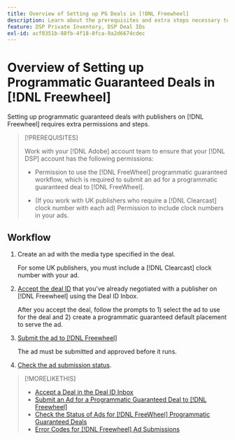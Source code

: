 ```yaml
---
title: Overview of Setting up PG Deals in [!DNL Freewheel]
description: Learn about the prerequisites and extra steps necessary to run ads for programmatic guaranteed deals with publishers on [!DNL Freewheel].
feature: DSP Private Inventory, DSP Deal IDs
exl-id: acf8351b-88fb-4f18-8fca-9a2d6674cdec
---
```

# Overview of Setting up Programmatic Guaranteed Deals in [!DNL Freewheel] 

Setting up programmatic guaranteed deals with publishers on [!DNL Freewheel] requires extra permissions and steps.

>[!PREREQUISITES]
>
>Work with your [!DNL Adobe] account team to ensure that your [!DNL DSP] account has the following permissions:
>
>* Permission to use the [!DNL FreeWheel] programmatic guaranteed workflow, which is required to submit an ad for a programmatic guaranteed deal to [!DNL FreeWheel].
>
>* (If you work with UK publishers who require a [!DNL Clearcast] clock number with each ad) Permission to include clock numbers in your ads.

## Workflow

1. Create an ad with the media type specified in the deal.

   For some UK publishers, you must include a [!DNL Clearcast] clock number with your ad.

1. [Accept the deal ID](#programmatic-guaranteed-set-up.md#pg-setup-deal-id-inbox) that you've already negotiated with a publisher on [!DNL Freewheel] using the Deal ID Inbox.

   After you accept the deal, follow the prompts to 1) select the ad to use for the deal and 2) create a programmatic guaranteed default placement to serve the ad.

1. [Submit the ad to [!DNL Freewheel]](freewheel-submit.md)

    The ad must be submitted and approved before it runs.

1. [Check the ad submission status](freewheel-check-status.md).

>[!MORELIKETHIS]
>
>* [Accept a Deal in the Deal ID Inbox](deal-id-inbox-accept.md)
>* [Submit an Ad for a Programmatic Guaranteed Deal to [!DNL Freewheel]](freewheel-submit.md)
>* [Check the Status of Ads for [!DNL FreeWheel] Programmatic Guaranteed Deals](freewheel-check-status.md)
>* [Error Codes for [!DNL Freewheel] Ad Submissions](freewheel-error-codes.md)
